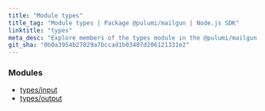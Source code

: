 ```yaml
---
title: "Module types"
title_tag: "Module types | Package @pulumi/mailgun | Node.js SDK"
linktitle: "types"
meta_desc: "Explore members of the types module in the @pulumi/mailgun package."
git_sha: "0b0a3954b27029a7bccad1b03407d206121331e2"
---
```


<!-- WARNING: this page was generated by a tool. Do not edit it by hand. -->
<!-- To change it, please see https://github.com/pulumi/docs/tree/master/tools/tscdocgen. -->


<h3>Modules</h3>
<ul class="api">
    <li><a href="input/"><span class="symbol module"></span>types/input</a></li>
    <li><a href="output/"><span class="symbol module"></span>types/output</a></li>
</ul>








